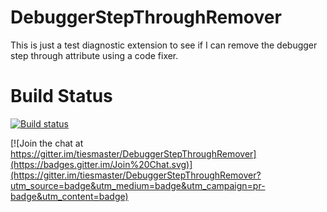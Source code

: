 # DebuggerStepThroughRemover

This is just a test diagnostic extension to see if I can remove the debugger step through attribute using a code fixer.

# Build Status
[![Build status](https://ci.appveyor.com/api/projects/status/9qnkufduty8i6ncb?svg=true)](https://ci.appveyor.com/project/tiesmaster/debuggerstepthroughremover)

[![Join the chat at https://gitter.im/tiesmaster/DebuggerStepThroughRemover](https://badges.gitter.im/Join%20Chat.svg)](https://gitter.im/tiesmaster/DebuggerStepThroughRemover?utm_source=badge&utm_medium=badge&utm_campaign=pr-badge&utm_content=badge)
